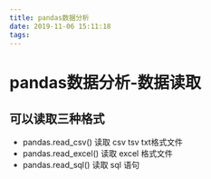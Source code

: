 ```yaml
---
title: pandas数据分析
date: 2019-11-06 15:11:18
tags:
---
```

# pandas数据分析-数据读取
## 可以读取三种格式
* pandas.read_csv() 读取 csv tsv txt格式文件
* pandas.read_excel() 读取 excel 格式文件
* pandas.read_sql() 读取 sql 语句
